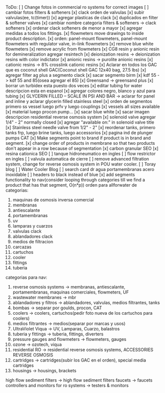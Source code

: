 ToDo:
[ ] Change fotos in commercial ro systems for correct images
[ ] cambiar fotos filters & softeners
[x] clack orden de valvulas
[x] subir valvulas(ee, tc(timer))
[x] agregar plasticas de clack
[x] duplicados en filter & softener valves
[x] cambiar nombre categoria filters & softeners -> clack softeners
[x] ordenar clack softeners de menor a mayor
[x] agregar medidas a todos los fittings.
[x] flowmeters move drawings to inside product description.
[x] orden: panel-mount flowmeters, panel-mount flowmeters with regulator valve, in-link flowmeters
[x] remove blue white flowmeters 
[x] remove acrylic from flowmeters
[x] CG8 resin y anionic resin for demineralization agregar resintech
[x] deionization resins -> deionization resins with color indictator
[x] anionic resins -> purolite anionic resins
[x] cationic resins -> 8% crosslink cationic resins
[x] Aclarar en todos los GAC que es coconut shell GAC(Coconut shell GAC 12x40 bag, 27.5 lbs)
[x] agregar filter ag plus a segmento clack
[x] sacar segmento birm
[x] kdf 55 -> kdf 55 and 85(osea agregar el 85)
[x] Greensand -> greensand plus
[x] borrar un turbidex esta puesto dos veces
[x] editar tubing for water descripcion esta en espanol
[x] agregar colores negro, blanco y azul para tubing
[x] GLYCERIN FILLED – SCALE IN PSI AND BAR -> aclarar for panel and inline y aclarar glycerin filled stainless steel
[x] orden de segmentos primero ss vessel luego prfv y luego couplings
[x] vessels all sizes available
[x] material luego procon pump...
[x] sacar blue white
[x] sacar imagen descripcion residential reverse osmosis system
[x] solenoid valve agregar 1/4" - 2" normally closed
[x] agregar "available on:" in solenoid valve title
[x] Stainless steel needle valve from 1/2" - 2" 
[x] reordenar tanks, primero tanks frp, luego brine tanks, luego accessorios
[x] pagina ind de plunger pumps CAT
[x] Make segments point to brand if product is in brand and segment.
[x] change order of products in membrane so that two products don't appear in a row because of segmentation
[x] carbon granular SEO
[x] resina cationica SEO
[ ] tanque hidroneumatico en ingles
[ ] flow restrictor en ingles
[ ] valvula automatica de cierre
[ ] remove advanced filtration system, change for reverse osmosis system in POU water cooler.
[ ] Toray blog
[ ] Water Cooler Blog
[ ] search card dr agua portamembranas acero inoxidable
[ ] headers to black instead of blue
[x] add segments functionality to nav(consider looping through categories till we find a product that has that segment, O(n*p))
orden para allforwater de categorias:
1. maquinas de osmosis inversa comercial
2. membranas 
3. antiescalante
4. portamembranas
5. uv
6. lamparas y cuarzos
7. valvulas clack
8. ablandadores clack
9. medios de filtracion
10. carcazas
11. cartuchos
12. cooler
13. fittings
14. tuberia

categorias para nav:
1. reverse osmosis systems -> membranas, antiescalante, portamembranas, maquinas comerciales, flowmeters, UF
2. wastewater membranes -> mbr
3. ablandadores y filtros -> ablandadores, valvulas, medios filtrantes, tanks
4. bombas -> separar por goulds, procon, CAT
5. coolers -> coolers, cartuchos(pedir foto nueva de los cartuchos para coolers)
6. medios filtrantes -> medios(separar por marcas y usos)
7. UltraViolet Viqua -> UV, Lamparas, Cuarzo, balastros
8. tuberia y fittings -> tuberia, fittings, diverters
9. pressure gauges and flowmeters -> flowmeters, gauges
10. ozone -> ozotech, viqua
11. residential RO -> residential reverse osmosis systems, ACCESSORIES REVERSE OSMOSIS
12. cartridges -> cartridges(subir los GAC en el orden), special media cartridges
13. housings -> housings, brackets

high flow sediment filters -> high flow sediment filters
faucets -> faucets
controllers and monitors for ro systems -> testers & monitors